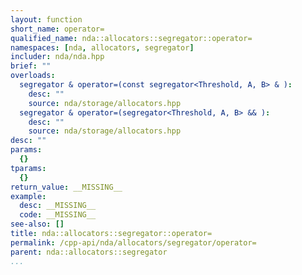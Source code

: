 ```yaml
---
layout: function
short_name: operator=
qualified_name: nda::allocators::segregator::operator=
namespaces: [nda, allocators, segregator]
includer: nda/nda.hpp
brief: ""
overloads:
  segregator & operator=(const segregator<Threshold, A, B> & ):
    desc: ""
    source: nda/storage/allocators.hpp
  segregator & operator=(segregator<Threshold, A, B> && ):
    desc: ""
    source: nda/storage/allocators.hpp
desc: ""
params:
  {}
tparams:
  {}
return_value: __MISSING__
example:
  desc: __MISSING__
  code: __MISSING__
see-also: []
title: nda::allocators::segregator::operator=
permalink: /cpp-api/nda/allocators/segregator/operator=
parent: nda::allocators::segregator
...
```


